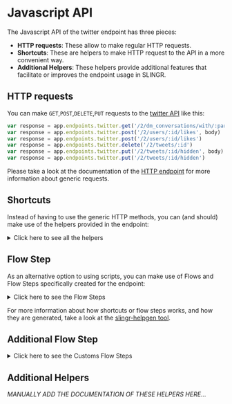 # Javascript API

The Javascript API of the twitter endpoint has three pieces:

- **HTTP requests**: These allow to make regular HTTP requests.
- **Shortcuts**: These are helpers to make HTTP request to the API in a more convenient way.
- **Additional Helpers**: These helpers provide additional features that facilitate or improves the endpoint usage in SLINGR.

## HTTP requests
You can make `GET`,`POST`,`DELETE`,`PUT` requests to the [twitter API](API_URL_HERE) like this:
```javascript
var response = app.endpoints.twitter.get('/2/dm_conversations/with/:participant_id/dm_events')
var response = app.endpoints.twitter.post('/2/users/:id/likes', body)
var response = app.endpoints.twitter.post('/2/users/:id/likes')
var response = app.endpoints.twitter.delete('/2/tweets/:id')
var response = app.endpoints.twitter.put('/2/tweets/:id/hidden', body)
var response = app.endpoints.twitter.put('/2/tweets/:id/hidden')
```

Please take a look at the documentation of the [HTTP endpoint](https://github.com/slingr-stack/http-endpoint#javascript-api)
for more information about generic requests.

## Shortcuts

Instead of having to use the generic HTTP methods, you can (and should) make use of the helpers provided in the endpoint:
<details>
    <summary>Click here to see all the helpers</summary>

<br>

* API URL: '/2/tweets/:id'
* HTTP Method: 'GET'
```javascript
app.endpoints.twitter.tweets.get(id)
```
---
* API URL: '/2/tweets'
* HTTP Method: 'GET'
```javascript
app.endpoints.twitter.tweets.get()
```
---
* API URL: '/2/users/:id'
* HTTP Method: 'GET'
```javascript
app.endpoints.twitter.users.get(id)
```
---
* API URL: '/2/users'
* HTTP Method: 'GET'
```javascript
app.endpoints.twitter.users.get()
```
---
* API URL: '/2/users/by/username/:username'
* HTTP Method: 'GET'
```javascript
app.endpoints.twitter.users.by.username.get(username)
```
---
* API URL: '/2/users/by'
* HTTP Method: 'GET'
```javascript
app.endpoints.twitter.users.by.get()
```
---
* API URL: '/2/users/:id/followers'
* HTTP Method: 'GET'
```javascript
app.endpoints.twitter.users.followers.get(id)
```
---
* API URL: '/2/users/:id/following'
* HTTP Method: 'GET'
```javascript
app.endpoints.twitter.users.following.get(id)
```
---
* API URL: '/2/users/:id/blocking'
* HTTP Method: 'GET'
```javascript
app.endpoints.twitter.users.blocking.get(id)
```
---
* API URL: '/2/lists/:id'
* HTTP Method: 'GET'
```javascript
app.endpoints.twitter.lists.get(id)
```
---
* API URL: '/2/users/:id/owned_lists'
* HTTP Method: 'GET'
```javascript
app.endpoints.twitter.users.ownedLists.get(id)
```
---
* API URL: '/2/lists/:id/tweets'
* HTTP Method: 'GET'
```javascript
app.endpoints.twitter.lists.tweets.get(id)
```
---
* API URL: '/2/lists/:id/members'
* HTTP Method: 'GET'
```javascript
app.endpoints.twitter.lists.members.get(id)
```
---
* API URL: '/2/users/:id/list_memberships'
* HTTP Method: 'GET'
```javascript
app.endpoints.twitter.users.listMemberships.get(id)
```
---
* API URL: '/2/lists/:id/followers'
* HTTP Method: 'GET'
```javascript
app.endpoints.twitter.lists.followers.get(id)
```
---
* API URL: '/2/users/:id/followed_lists'
* HTTP Method: 'GET'
```javascript
app.endpoints.twitter.users.followedLists.get(id)
```
---
* API URL: '/2/users/:id/pinned_lists'
* HTTP Method: 'GET'
```javascript
app.endpoints.twitter.users.pinnedLists.get(id)
```
---
* API URL: '/2/users/:id/muting'
* HTTP Method: 'GET'
```javascript
app.endpoints.twitter.users.muting.get(id)
```
---
* API URL: '/2/tweets/:id/quote_tweets'
* HTTP Method: 'GET'
```javascript
app.endpoints.twitter.tweets.quoteTweets.get(id)
```
---
* API URL: '/2/tweets/search/recent'
* HTTP Method: 'GET'
```javascript
app.endpoints.twitter.tweets.search.recent.get()
```
---
* API URL: '/2/tweets/search/all'
* HTTP Method: 'GET'
```javascript
app.endpoints.twitter.tweets.search.all.get()
```
---
* API URL: '/2/tweets/counts/recent'
* HTTP Method: 'GET'
```javascript
app.endpoints.twitter.tweets.counts.recent.get()
```
---
* API URL: '/2/tweets/counts/all'
* HTTP Method: 'GET'
```javascript
app.endpoints.twitter.tweets.counts.all.get()
```
---
* API URL: '/2/tweets/search/stream/rules'
* HTTP Method: 'GET'
```javascript
app.endpoints.twitter.tweets.search.stream.rules.get()
```
---
* API URL: '/2/tweets/search/stream'
* HTTP Method: 'GET'
```javascript
app.endpoints.twitter.tweets.search.stream.get()
```
---
* API URL: '/2/tweets/sample/stream'
* HTTP Method: 'GET'
```javascript
app.endpoints.twitter.tweets.sample.stream.get()
```
---
* API URL: '/2/spaces/:id'
* HTTP Method: 'GET'
```javascript
app.endpoints.twitter.spaces.get(id)
```
---
* API URL: '/2/spaces'
* HTTP Method: 'GET'
```javascript
app.endpoints.twitter.spaces.get()
```
---
* API URL: '/2/spaces/by/creator_id'
* HTTP Method: 'GET'
```javascript
app.endpoints.twitter.spaces.by.creatorId.get()
```
---
* API URL: '/2/spaces/:id/buyers'
* HTTP Method: 'GET'
```javascript
app.endpoints.twitter.spaces.buyers.get(id)
```
---
* API URL: '/2/spaces/search'
* HTTP Method: 'GET'
```javascript
app.endpoints.twitter.spaces.search.get()
```
---
* API URL: '/2/compliance/jobs'
* HTTP Method: 'GET'
```javascript
app.endpoints.twitter.compliance.jobs.get()
```
---
* API URL: '/2/compliance/jobs/:id'
* HTTP Method: 'GET'
```javascript
app.endpoints.twitter.compliance.jobs.get(id)
```
---
* API URL: '/2/users/:id/liked_tweets'
* HTTP Method: 'GET'
```javascript
app.endpoints.twitter.users.likedTweets.get(id)
```
---
* API URL: '/2/tweets/:id/liking_users'
* HTTP Method: 'GET'
```javascript
app.endpoints.twitter.tweets.likingUsers.get(id)
```
---
* API URL: '/2/tweets/:id/retweeted_by'
* HTTP Method: 'GET'
```javascript
app.endpoints.twitter.tweets.retweetedBy.get(id)
```
---
* API URL: '/2/users/:id/bookmarks'
* HTTP Method: 'GET'
```javascript
app.endpoints.twitter.users.bookmarks.get(id)
```
---
* API URL: '/2/users/:id/timelines/reverse_chronological'
* HTTP Method: 'GET'
```javascript
app.endpoints.twitter.users.timelines.reverseChronological.get(id)
```
---
* API URL: '/2/users/:id/tweets'
* HTTP Method: 'GET'
```javascript
app.endpoints.twitter.users.tweets.get(id)
```
---
* API URL: '/2/users/:id/mentions'
* HTTP Method: 'GET'
```javascript
app.endpoints.twitter.users.mentions.get(id)
```
---
* API URL: '/2/dm_conversations/with/:participant_id/dm_events'
* HTTP Method: 'GET'
```javascript
app.endpoints.twitter.dmConversations.with.dmEvents.get(participantId)
```
---
* API URL: '/2/dm_conversations/:dm_conversation_id/dm_events'
* HTTP Method: 'GET'
```javascript
app.endpoints.twitter.dmConversations.dmEvents.get(dmConversationId)
```
---
* API URL: '/2/dm_events'
* HTTP Method: 'GET'
```javascript
app.endpoints.twitter.dmEvents.get()
```
---
* API URL: '/2/users/:id/following'
* HTTP Method: 'POST'
```javascript
app.endpoints.twitter.users.following.post(id, body)
```
---
* API URL: '/2/users/:id/blocking'
* HTTP Method: 'POST'
```javascript
app.endpoints.twitter.users.blocking.post(id, body)
```
---
* API URL: '/2/lists'
* HTTP Method: 'POST'
```javascript
app.endpoints.twitter.lists.post(body)
```
---
* API URL: '/2/lists/:id/members'
* HTTP Method: 'POST'
```javascript
app.endpoints.twitter.lists.members.post(id, body)
```
---
* API URL: '/2/users/:id/followed_lists'
* HTTP Method: 'POST'
```javascript
app.endpoints.twitter.users.followedLists.post(id, body)
```
---
* API URL: '/2/users/:id/pinned_lists'
* HTTP Method: 'POST'
```javascript
app.endpoints.twitter.users.pinnedLists.post(id, body)
```
---
* API URL: '/2/tweets'
* HTTP Method: 'POST'
```javascript
app.endpoints.twitter.tweets.post(body)
```
---
* API URL: '/2/users/:id/muting'
* HTTP Method: 'POST'
```javascript
app.endpoints.twitter.users.muting.post(id, body)
```
---
* API URL: '/2/tweets/search/stream/rules'
* HTTP Method: 'POST'
```javascript
app.endpoints.twitter.tweets.search.stream.rules.post(body)
```
---
* API URL: '/2/compliance/jobs'
* HTTP Method: 'POST'
```javascript
app.endpoints.twitter.compliance.jobs.post(body)
```
---
* API URL: '/2/users/:id/likes'
* HTTP Method: 'POST'
```javascript
app.endpoints.twitter.users.likes.post(id, body)
```
---
* API URL: '/2/users/:id/retweets'
* HTTP Method: 'POST'
```javascript
app.endpoints.twitter.users.retweets.post(id, body)
```
---
* API URL: '/2/users/:id/bookmarks'
* HTTP Method: 'POST'
```javascript
app.endpoints.twitter.users.bookmarks.post(id, body)
```
---
* API URL: '/2/dm_conversations/with/:participant_id/messages'
* HTTP Method: 'POST'
```javascript
app.endpoints.twitter.dmConversations.with.messages.post(participantId, body)
```
---
* API URL: '/2/dm_conversations'
* HTTP Method: 'POST'
```javascript
app.endpoints.twitter.dmConversations.post(body)
```
---
* API URL: '/2/dm_conversations/:dm_conversation_id/messages'
* HTTP Method: 'POST'
```javascript
app.endpoints.twitter.dmConversations.messages.post(dmConversationId, body)
```
---
* API URL: '/2/users/:source_user_id/following/:target_user_id'
* HTTP Method: 'DELETE'
```javascript
app.endpoints.twitter.users.following.delete(sourceUserId, targetUserId)
```
---
* API URL: '/2/users/:source_user_id/blocking/:target_user_id'
* HTTP Method: 'DELETE'
```javascript
app.endpoints.twitter.users.blocking.delete(sourceUserId, targetUserId)
```
---
* API URL: '/2/lists/:id'
* HTTP Method: 'DELETE'
```javascript
app.endpoints.twitter.lists.delete(id)
```
---
* API URL: '/2/lists/:id/members/:user_id'
* HTTP Method: 'DELETE'
```javascript
app.endpoints.twitter.lists.members.delete(id, userId)
```
---
* API URL: '/2/users/:id/followed_lists/:list_id'
* HTTP Method: 'DELETE'
```javascript
app.endpoints.twitter.users.followedLists.delete(id, listId)
```
---
* API URL: '/2/lists/:id/pinned_lists/:list_id'
* HTTP Method: 'DELETE'
```javascript
app.endpoints.twitter.lists.pinnedLists.delete(id, listId)
```
---
* API URL: '/2/tweets/:id'
* HTTP Method: 'DELETE'
```javascript
app.endpoints.twitter.tweets.delete(id)
```
---
* API URL: '/2/users/:source_user_id/muting/:target_user_id'
* HTTP Method: 'DELETE'
```javascript
app.endpoints.twitter.users.muting.delete(sourceUserId, targetUserId)
```
---
* API URL: '/2/users/:id/likes/:tweet_id'
* HTTP Method: 'DELETE'
```javascript
app.endpoints.twitter.users.likes.delete(id, tweetId)
```
---
* API URL: '/2/users/:id/retweets/:source_tweet_id'
* HTTP Method: 'DELETE'
```javascript
app.endpoints.twitter.users.retweets.delete(id, sourceTweetId)
```
---
* API URL: '/2/users/:id/bookmarks/:tweet_id'
* HTTP Method: 'DELETE'
```javascript
app.endpoints.twitter.users.bookmarks.delete(id, tweetId)
```
---
* API URL: '/2/lists/:id'
* HTTP Method: 'PUT'
```javascript
app.endpoints.twitter.lists.put(id, body)
```
---
* API URL: '/2/tweets/:id/hidden'
* HTTP Method: 'PUT'
```javascript
app.endpoints.twitter.tweets.hidden.put(id, body)
```
---

</details>
    
## Flow Step

As an alternative option to using scripts, you can make use of Flows and Flow Steps specifically created for the endpoint: 
<details>
    <summary>Click here to see the Flow Steps</summary>

<br>



### Generic Flow Step

Generic flow step for full use of the entire endpoint and its services.

<h3>Inputs</h3>

<table>
    <thead>
    <tr>
        <th>Label</th>
        <th>Type</th>
        <th>Required</th>
        <th>Default</th>
        <th>Visibility</th>
        <th>Description</th>
    </tr>
    </thead>
    <tbody>
    <tr>
        <td>URL (Method)</td>
        <td>choice</td>
        <td>yes</td>
        <td> - </td>
        <td>Always</td>
        <td>
            This is the http method to be used against the endpoint. <br>
            Possible values are: <br>
            <i><strong>GET,POST,DELETE,PUT</strong></i>
        </td>
    </tr>
    <tr>
        <td>URL (Path)</td>
        <td>choice</td>
        <td>yes</td>
        <td> - </td>
        <td>Always</td>
        <td>
            The url to which this endpoint will send the request. This is the exact service to which the http request will be made. <br>
            Possible values are: <br>
            <i><strong>/2/tweets/{id}<br>/2/tweets<br>/2/users/{id}<br>/2/users<br>/2/users/by/username/{username}<br>/2/users/by<br>/2/users/{id}/followers<br>/2/users/{id}/following<br>/2/users/{id}/blocking<br>/2/lists/{id}<br>/2/users/{id}/owned_lists<br>/2/lists/{id}/tweets<br>/2/lists/{id}/members<br>/2/users/{id}/list_memberships<br>/2/lists/{id}/followers<br>/2/users/{id}/followed_lists<br>/2/users/{id}/pinned_lists<br>/2/users/{id}/muting<br>/2/tweets/{id}/quote_tweets<br>/2/tweets/search/recent<br>/2/tweets/search/all<br>/2/tweets/counts/recent<br>/2/tweets/counts/all<br>/2/tweets/search/stream/rules<br>/2/tweets/search/stream<br>/2/tweets/sample/stream<br>/2/spaces/{id}<br>/2/spaces<br>/2/spaces/by/creator_id<br>/2/spaces/{id}/buyers<br>/2/spaces/search<br>/2/compliance/jobs<br>/2/compliance/jobs/{id}<br>/2/users/{id}/liked_tweets<br>/2/tweets/{id}/liking_users<br>/2/tweets/{id}/retweeted_by<br>/2/users/{id}/bookmarks<br>/2/users/{id}/timelines/reverse_chronological<br>/2/users/{id}/tweets<br>/2/users/{id}/mentions<br>/2/dm_conversations/with/{participant_id}/dm_events<br>/2/dm_conversations/{dm_conversation_id}/dm_events<br>/2/dm_events<br>/2/users/{id}/following<br>/2/users/{id}/blocking<br>/2/lists<br>/2/lists/{id}/members<br>/2/users/{id}/followed_lists<br>/2/users/{id}/pinned_lists<br>/2/tweets<br>/2/users/{id}/muting<br>/2/tweets/search/stream/rules<br>/2/compliance/jobs<br>/2/users/{id}/likes<br>/2/users/{id}/retweets<br>/2/users/{id}/bookmarks<br>/2/dm_conversations/with/{participant_id}/messages<br>/2/dm_conversations<br>/2/dm_conversations/{dm_conversation_id}/messages<br>/2/users/{source_user_id}/following/{target_user_id}<br>/2/users/{source_user_id}/blocking/{target_user_id}<br>/2/lists/{id}<br>/2/lists/{id}/members/{user_id}<br>/2/users/{id}/followed_lists/{list_id}<br>/2/lists/{id}/pinned_lists/{list_id}<br>/2/tweets/{id}<br>/2/users/{source_user_id}/muting/{target_user_id}<br>/2/users/{id}/likes/{tweet_id}<br>/2/users/{id}/retweets/{source_tweet_id}<br>/2/users/{id}/bookmarks/{tweet_id}<br>/2/lists/{id}<br>/2/tweets/{id}/hidden<br></strong></i>
        </td>
    </tr>
    <tr>
        <td>Headers</td>
        <td>keyValue</td>
        <td>no</td>
        <td> - </td>
        <td>Always</td>
        <td>
            Used when you want to have a custom http header for the request.
        </td>
    </tr>
    <tr>
        <td>Query Params</td>
        <td>keyValue</td>
        <td>no</td>
        <td> - </td>
        <td>Always</td>
        <td>
            Used when you want to have a custom query params for the http call.
        </td>
    </tr>
    <tr>
        <td>Body</td>
        <td>json</td>
        <td>no</td>
        <td> - </td>
        <td>Always</td>
        <td>
            A payload of data can be sent to the server in the body of the request.
        </td>
    </tr>
    <tr>
        <td>Override Settings</td>
        <td>boolean</td>
        <td>no</td>
        <td> false </td>
        <td>Always</td>
        <td></td>
    </tr>
    <tr>
        <td>Follow Redirect</td>
        <td>boolean</td>
        <td>no</td>
        <td> false </td>
        <td> overrideSettings </td>
        <td>Indicates that the resource has to be downloaded into a file instead of returning it in the response.</td>
    </tr>
    <tr>
        <td>Download</td>
        <td>boolean</td>
        <td>no</td>
        <td> false </td>
        <td> overrideSettings </td>
        <td>If true the method won't return until the file has been downloaded, and it will return all the information of the file.</td>
    </tr>
    <tr>
        <td>File name</td>
        <td>text</td>
        <td>no</td>
        <td></td>
        <td> overrideSettings </td>
        <td>If provided, the file will be stored with this name. If empty the file name will be calculated from the URL.</td>
    </tr>
    <tr>
        <td>Full response</td>
        <td> boolean </td>
        <td>no</td>
        <td> false </td>
        <td> overrideSettings </td>
        <td>Include extended information about response</td>
    </tr>
    <tr>
        <td>Connection Timeout</td>
        <td> number </td>
        <td>no</td>
        <td> 5000 </td>
        <td> overrideSettings </td>
        <td>Connect timeout interval, in milliseconds (0 = infinity).</td>
    </tr>
    <tr>
        <td>Read Timeout</td>
        <td> number </td>
        <td>no</td>
        <td> 60000 </td>
        <td> overrideSettings </td>
        <td>Read timeout interval, in milliseconds (0 = infinity).</td>
    </tr>
    </tbody>
</table>

<h3>Outputs</h3>

<table>
    <thead>
    <tr>
        <th>Name</th>
        <th>Type</th>
        <th>Description</th>
    </tr>
    </thead>
    <tbody>
    <tr>
        <td>response</td>
        <td>object</td>
        <td>
            Object resulting from the response to the endpoint call.
        </td>
    </tr>
    </tbody>
</table>


</details>

For more information about how shortcuts or flow steps works, and how they are generated, take a look at the [slingr-helpgen tool](https://github.com/slingr-stack/slingr-helpgen).

## Additional Flow Step


<details>
    <summary>Click here to see the Customs Flow Steps</summary>

<br>



### Custom Flow Steps Name

Description of Custom Flow Steps

*MANUALLY ADD THE DOCUMENTATION OF THESE FLOW STEPS HERE...*


</details>

## Additional Helpers
*MANUALLY ADD THE DOCUMENTATION OF THESE HELPERS HERE...*